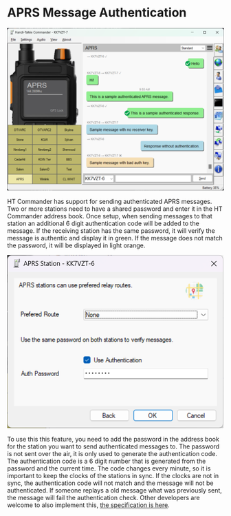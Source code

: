# APRS Message Authentication

![image](https://github.com/Ylianst/HTCommander/blob/main/docs/images/ht-auth-aprs-messages.png?raw=true)

HT Commander has support for sending authenticated APRS messages. Two or more stations need to have a shared password and enter it in the HT Commander address book. Once setup, when sending messages to that station an additional 6 digit authentication code will be added to the message. If the receiving station has the same password, it will verify the message is authentic and display it in green. If the message does not match the password, it will be displayed in light orange.

![image](https://github.com/Ylianst/HTCommander/blob/main/docs/images/ht-auth-aprs-messages-config.png?raw=true)

To use this this feature, you need to add the password in the address book for the station you want to send authenticated messages to. The password is not sent over the air, it is only used to generate the authentication code. The authentication code is a 6 digit number that is generated from the password and the current time. The code changes every minute, so it is important to keep the clocks of the stations in sync. If the clocks are not in sync, the authentication code will not match and the message will not be authenticated. If someone replays a old message what was previously sent, the message will fail the authentication check. Other developers are welcome to also implement this, [the specification is here](https://github.com/Ylianst/HTCommander/blob/main/docs/Aprs-Auth-Specification.md).